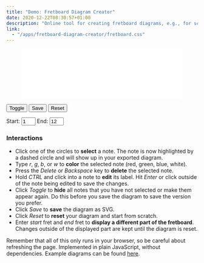 ```yaml
---
title: "Demo: Fretboard Diagram Creator"
date: 2020-12-22T08:30:57+01:00
description: "Online tool for creating fretboard diagrams, e.g., for scale charts with fingerings."
link:
  - "/apps/fretboard-diagram-creator/fretboard.css"
---
```


<figure id="fretboard-diagram-creator" class="half-full">
  <svg xmlns="http://www.w3.org/2000/svg" id="fretboard" width=900 height=280 style="background-color: white;">

  </svg>
</figure>
<div class="menu">
  <p>
  <button id="visibility" class="button">Toggle</button>
  <button id="save-svg" class="button">Save</button>
  <button id="reset" class="button">Reset</button>
  <a id="svg-link" download="fretboard-diagram.svg"></a>
  </p>

  <p>
  <label>Start:</label>
  <input id="start-fret" type="number" class="num-input" value="1" name="startFret" min=1 max=22 maxlength="2" style="width: 5ch" autocomplete=off>
  <label>End:</label>
  <input id="end-fret" type="number" class="num-input" value="12" name="startFret" min=1 max=22 maxlength="2" style="width: 5ch" autocomplete=off>
  </p>
</div>

### Interactions

* Click one of the circles to **select** a note. The note is now highlighted by a dashed circle and will show up in your exported diagram.
* Type *r*, *g*, *b*, or *w* to **color** the selected note (red, green, blue, white).
* Press the *Delete* or *Backspace* key to **delete** the selected note.
* Hold *CTRL* and click into a note to **edit** its label. Hit *Enter* or click outside of the note being edited to save the changes.
* Click *Toggle* to **hide** all notes that you have not selected or make them appear again. Do this before you save the diagram to save the version you prefer.
* Click *Save* to **save** the diagram as SVG.
* Click *Reset* to **reset** your diagram and start from scratch.
* Enter *start* fret and *end* fret to **display a different part of the fretboard**. Changes outside of the displayed part are kept until the diagram is reset.

Remember that all of this only runs in your browser, so be careful about refreshing the page. Implemented in plain JavaScript, without dependencies. Example diagrams can be found [here](/posts/fretboard-diagram-creator/modes.html).

<script src="/apps/fretboard-diagram-creator/fretboard.js"></script>